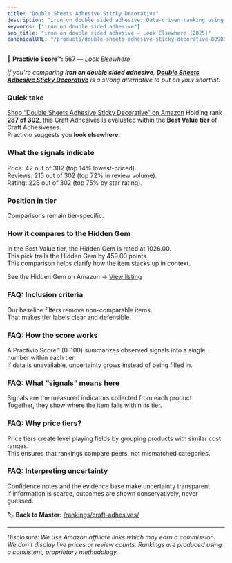 ```yaml
---
title: "Double Sheets Adhesive Sticky Decorative"
description: "iron on double sided adhesive: Data-driven ranking using the Practivio Score™. Positioned by quality, value, demand, findability, momentum."
keywords: ["iron on double sided adhesive"]
seo_title: "iron on double sided adhesive — Look Elsewhere (2025)"
canonicalURL: "/products/double-sheets-adhesive-sticky-decorative-B09DD2KN3C/"
---
```


**🚫 Practivio Score™:** 567 — _Look Elsewhere_


*If you're comparing **iron on double sided adhesive**, **[Double Sheets Adhesive Sticky Decorative](https://www.amazon.com/dp/B09DD2KN3C?tag=practivio-20)** is a strong alternative to put on your shortlist.*
### Quick take
[Shop “Double Sheets Adhesive Sticky Decorative” on Amazon](https://www.amazon.com/dp/B09DD2KN3C?tag=practivio-20)
Holding rank **287 of 302**, this Craft Adhesives is evaluated within the **Best Value tier** of Craft Adhesiveses.  
Practivio suggests you **look elsewhere**.

### What the signals indicate
Price: 42 out of 302 (top 14% lowest-priced).  
Reviews: 215 out of 302 (top 72% in review volume).  
Rating: 226 out of 302 (top 75% by star rating).  

### Position in tier
Comparisons remain tier-specific.

### How it compares to the Hidden Gem
In the Best Value tier, the Hidden Gem is rated at 1026.00.  
This pick trails the Hidden Gem by 459.00 points.  
This comparison helps clarify how the item stacks up in context.  

See the Hidden Gem on Amazon → [View listing](https://www.amazon.com/dp/B00178QSE6?tag=practivio-20)

### FAQ: Inclusion criteria
Our baseline filters remove non-comparable items.  
That makes tier labels clear and defensible.

### FAQ: How the score works
A Practivio Score™ (0–100) summarizes observed signals into a single number within each tier.  
If data is unavailable, uncertainty grows instead of being filled in.

### FAQ: What “signals” means here
Signals are the measured indicators collected from each product.  
Together, they show where the item falls within its tier.

### FAQ: Why price tiers?
Price tiers create level playing fields by grouping products with similar cost ranges.  
This ensures that rankings compare peers, not mismatched categories.

### FAQ: Interpreting uncertainty
Confidence notes and the evidence base make uncertainty transparent.  
If information is scarce, outcomes are shown conservatively, never guessed.


🏷️ **Back to Master:** [/rankings/craft-adhesives/](/rankings/craft-adhesives/)

---
_Disclosure: We use Amazon affiliate links which may earn a commission. We don’t display live prices or review counts. Rankings are produced using a consistent, proprietary methodology._
